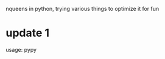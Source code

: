 nqueens in python, trying various things to optimize it for fun
# update 1
usage:
pypy <filename> <n>
